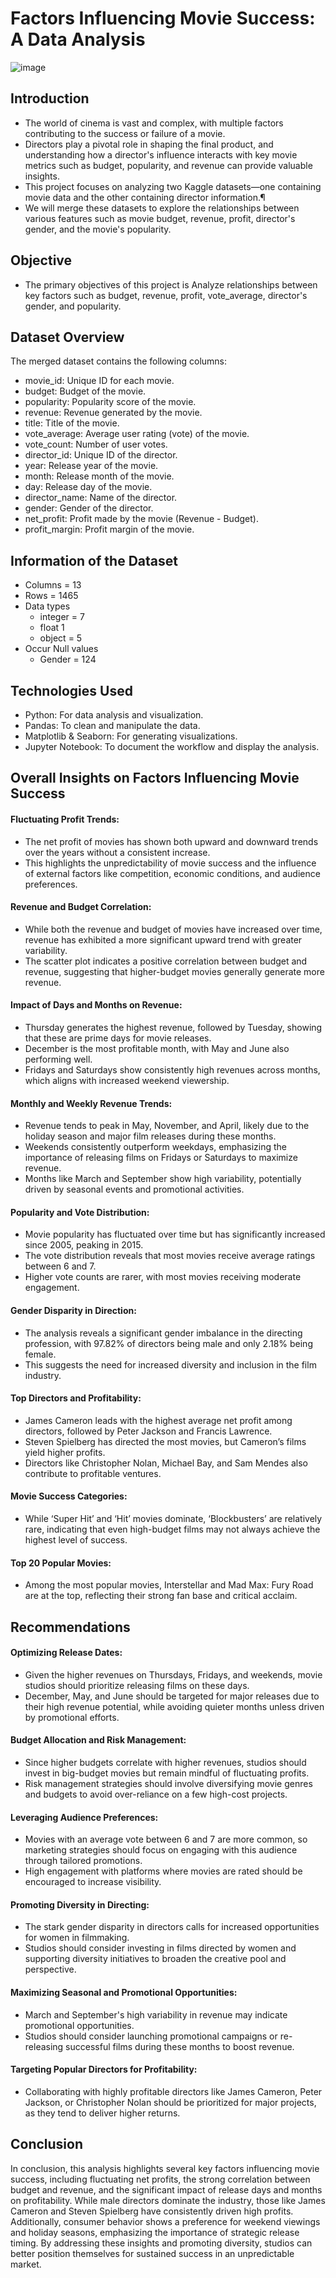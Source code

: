 # Factors Influencing Movie Success: A Data Analysis
![image](https://github.com/user-attachments/assets/7f583b43-d34c-4819-a271-297264ad0faf)

## Introduction
* The world of cinema is vast and complex, with multiple factors contributing to the success or failure of a movie.
* Directors play a pivotal role in shaping the final product, and understanding how a director's influence interacts with key movie metrics such as budget, popularity, and revenue can provide valuable insights.
* This project focuses on analyzing two Kaggle datasets—one containing movie data and the other containing director information.¶
* We will merge these datasets to explore the relationships between various features such as movie budget, revenue, profit, director's gender, and the movie's popularity.

## Objective
* The primary objectives of this project is Analyze relationships between key factors such as budget, revenue, profit, vote_average, director's gender, and popularity.

## Dataset Overview
The merged dataset contains the following columns:

* movie_id: Unique ID for each movie.
* budget: Budget of the movie.
* popularity: Popularity score of the movie.
* revenue: Revenue generated by the movie.
* title: Title of the movie.
* vote_average: Average user rating (vote) of the movie.
* vote_count: Number of user votes.
* director_id: Unique ID of the director.
* year: Release year of the movie.
* month: Release month of the movie.
* day: Release day of the movie.
* director_name: Name of the director.
* gender: Gender of the director.
* net_profit: Profit made by the movie (Revenue - Budget).
* profit_margin: Profit margin of the movie.

## Information of the Dataset
* Columns = 13
* Rows = 1465
* Data types
  - integer = 7
  - float 1
  - object = 5
* Occur Null values
  - Gender = 124

## Technologies Used
* Python: For data analysis and visualization.
* Pandas: To clean and manipulate the data.
* Matplotlib & Seaborn: For generating visualizations.
* Jupyter Notebook: To document the workflow and display the analysis.

## Overall Insights on Factors Influencing Movie Success
#### Fluctuating Profit Trends:
* The net profit of movies has shown both upward and downward trends over the years without a consistent increase.
* This highlights the unpredictability of movie success and the influence of external factors like competition, economic conditions, and audience preferences.
#### Revenue and Budget Correlation:
* While both the revenue and budget of movies have increased over time, revenue has exhibited a more significant upward trend with greater variability.
* The scatter plot indicates a positive correlation between budget and revenue, suggesting that higher-budget movies generally generate more revenue.
#### Impact of Days and Months on Revenue:
* Thursday generates the highest revenue, followed by Tuesday, showing that these are prime days for movie releases.
* December is the most profitable month, with May and June also performing well.
* Fridays and Saturdays show consistently high revenues across months, which aligns with increased weekend viewership.
#### Monthly and Weekly Revenue Trends:
* Revenue tends to peak in May, November, and April, likely due to the holiday season and major film releases during these months.
* Weekends consistently outperform weekdays, emphasizing the importance of releasing films on Fridays or Saturdays to maximize revenue.
* Months like March and September show high variability, potentially driven by seasonal events and promotional activities.
#### Popularity and Vote Distribution:
* Movie popularity has fluctuated over time but has significantly increased since 2005, peaking in 2015.
* The vote distribution reveals that most movies receive average ratings between 6 and 7.
* Higher vote counts are rarer, with most movies receiving moderate engagement.
#### Gender Disparity in Direction:
* The analysis reveals a significant gender imbalance in the directing profession, with 97.82% of directors being male and only 2.18% being female.
* This suggests the need for increased diversity and inclusion in the film industry.
#### Top Directors and Profitability:
* James Cameron leads with the highest average net profit among directors, followed by Peter Jackson and Francis Lawrence.
* Steven Spielberg has directed the most movies, but Cameron’s films yield higher profits.
* Directors like Christopher Nolan, Michael Bay, and Sam Mendes also contribute to profitable ventures.
#### Movie Success Categories:
* While ‘Super Hit’ and ‘Hit’ movies dominate, ‘Blockbusters’ are relatively rare, indicating that even high-budget films may not always achieve the highest level of success.
#### Top 20 Popular Movies:
* Among the most popular movies, Interstellar and Mad Max: Fury Road are at the top, reflecting their strong fan base and critical acclaim.

## Recommendations
#### Optimizing Release Dates:
* Given the higher revenues on Thursdays, Fridays, and weekends, movie studios should prioritize releasing films on these days.
* December, May, and June should be targeted for major releases due to their high revenue potential, while avoiding quieter months unless driven by promotional efforts.
#### Budget Allocation and Risk Management:
* Since higher budgets correlate with higher revenues, studios should invest in big-budget movies but remain mindful of fluctuating profits.
* Risk management strategies should involve diversifying movie genres and budgets to avoid over-reliance on a few high-cost projects.
#### Leveraging Audience Preferences:
* Movies with an average vote between 6 and 7 are more common, so marketing strategies should focus on engaging with this audience through tailored promotions.
* High engagement with platforms where movies are rated should be encouraged to increase visibility.
#### Promoting Diversity in Directing:
* The stark gender disparity in directors calls for increased opportunities for women in filmmaking.
* Studios should consider investing in films directed by women and supporting diversity initiatives to broaden the creative pool and perspective.
#### Maximizing Seasonal and Promotional Opportunities:
* March and September's high variability in revenue may indicate promotional opportunities.
* Studios should consider launching promotional campaigns or re-releasing successful films during these months to boost revenue.
#### Targeting Popular Directors for Profitability:
* Collaborating with highly profitable directors like James Cameron, Peter Jackson, or Christopher Nolan should be prioritized for major projects, as they tend to deliver higher returns.

## Conclusion
In conclusion, this analysis highlights several key factors influencing movie success, including fluctuating net profits, the strong correlation between budget and revenue, and the significant impact of release days and months on profitability. While male directors dominate the industry, those like James Cameron and Steven Spielberg have consistently driven high profits. Additionally, consumer behavior shows a preference for weekend viewings and holiday seasons, emphasizing the importance of strategic release timing. By addressing these insights and promoting diversity, studios can better position themselves for sustained success in an unpredictable market.
